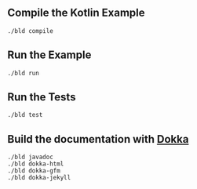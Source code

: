 
## Compile the Kotlin Example

```console
./bld compile
```

## Run the Example

```console
./bld run
```

## Run the Tests

```console
./bld test
```

## Build the documentation with [Dokka](https://github.com/Kotlin/dokka)

```console
./bld javadoc
./bld dokka-html
./bld dokka-gfm
./bld dokka-jekyll
```

